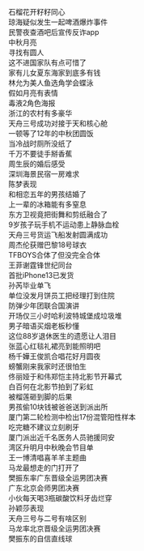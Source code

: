 石榴花开籽籽同心  
琼海疑似发生一起啤酒爆炸事件  
民警夜查酒吧后宣传反诈app  
中秋月亮  
寻找有圆人  
这不进国家队有点可惜了  
家有儿女夏东海家到底多有钱  
林允为美人鱼选角学会蝶泳  
假如月亮有表情  
毒液2角色海报  
浙江的农村有多豪华  
天舟三号成功对接于天和核心舱  
一顿等了12年的中秋团圆饭  
当冷战时厕所没纸了  
千万不要徒手掰香蕉  
周生辰的婚后感受  
深圳海景民宿一房难求  
陈梦表现  
和相恋五年的男孩结婚了  
上一辈的冰箱能有多窒息  
东方卫视竟把街舞和剪纸融合了  
9岁孩子玩手机不运动患上静脉血栓  
天舟三号货运飞船发射圆满成功  
周杰伦获赠巴黎18号球衣  
TFBOYS合体了但没完全合体  
王菲谢霆锋世纪同台  
首批iPhone13已发货  
孙芮毕业单飞  
单位没发月饼员工把经理打到住院  
防弹少年团联合国演讲  
开场仅三小时哈利波特城堡成垃圾堆  
男子暗语买烟老板秒懂  
这位88岁退休医生的遗愿让人泪目  
张蓝心红毯礼裙亮到能照明吧  
杨千嬅王俊凯合唱花好月圆夜  
螃蟹刚来我家时还很怕生  
佟丽娅于和伟郑恺主持北影节开幕式  
白百何在北影节拍到了彩虹  
被榴莲砸到脚的后果  
男孩偷10块钱被爸爸送到派出所  
厦门第二轮检测中检出17份混管阳性样本  
吃完糖不建议立刻刷牙  
厦门派出近千名医务人员驰援同安  
湾区升明月中秋晚会节目单  
王一博清唱喜羊羊主题曲  
马龙最想走的门打开了  
樊振东率广东晋级全运男团决赛  
广东北京会师男团决赛  
小伙每天喝3瓶碳酸饮料牙齿烂穿  
孙颖莎表现  
天舟三号与二号有啥区别  
马龙率北京晋级全运男团决赛  
樊振东的自信直线球  
